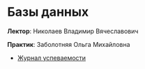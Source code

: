 # Базы данных
**Лектор**: Николаев Владимир Вячеславович

**Практик**: Заболотняя Ольга Михайловна

- [Журнал успеваемости](https://docs.google.com/spreadsheets/d/17-qBmFINbXZKrTq3FnJnsK3N9-ZaEreGT2r8w2EMx8w/edit?gid=532756585#gid=532756585)
